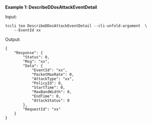**Example 1: DescribeDDosAttackEventDetail**



Input: 

```
tccli teo DescribeDDosAttackEventDetail --cli-unfold-argument  \
    --EventId xx
```

Output: 
```
{
    "Response": {
        "Status": 0,
        "Msg": "xx",
        "Data": {
            "EventId": "xx",
            "PacketMaxRate": 0,
            "AttackType": "xx",
            "PolicyId": 0,
            "StartTime": 0,
            "MaxBandWidth": 0,
            "EndTime": 0,
            "AttackStatus": 0
        },
        "RequestId": "xx"
    }
}
```

